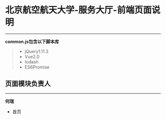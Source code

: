 北京航空航天大学-服务大厅-前端页面说明
===
***
**common.js包含以下脚本库**
>* jQuery1.11.3
>* Vue2.0
>* lodash
>* ES6Promise

页面模块负责人
---
***
**何瑞**
* 首页